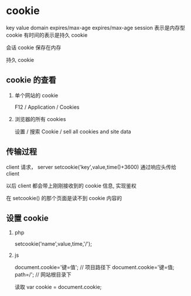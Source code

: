 # cookie

key value domain expires/max-age
    expires/max-age
        session 表示是内存型 cookie
        有时间的表示是持久 cookie

会话 cookie
    保存在内存

持久 cookie


## cookie 的查看

1. 单个网站的 cookie

    F12 / Application / Cookies

2. 浏览器的所有 cookies

    设置 / 搜索 Cookie / sell all cookies and site data

## 传输过程

client 请求， server setcookie('key',value,time()+3600) 通过响应头传给 client

以后 client 都会带上刚刚接收到的 cookie 信息, 实现鉴权

在 setcookie() 的那个页面是读不到 cookie 内容的


## 设置 cookie

1. php

    setcookie('name',value,time,'/');

2. js

    document.cookie='键=值';            // 项目路径下
    document.cookie='键=值; path=/';    // 网站根目录下

    读取
        var cookie = document.cookie;
